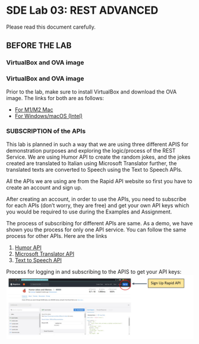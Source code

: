 # SDE Lab 03: REST ADVANCED
Please read this document carefully. 

## BEFORE THE LAB

### VirtualBox and OVA image 
### VirtualBox and OVA image 
Prior to the lab, make sure to install VirtualBox and download the OVA image. The links for both are as follows:

- [For M1/M2 Mac](link_here)
- [For Windows/macOS (Intel)](link_here)

### SUBSCRIPTION of the APIs
This lab is planned in such a way that we are using three different APIS for demonstration purposes and exploring the logic/process of the REST Service. We are using Humor API to create the random jokes, and the jokes created are translated to Italian using Microsoft Translator further, the translated texts are converted to Speech using the Text to Speech APIs. 

All the APIs we are using are from the Rapid API website so first you have to create an account and sign up. 

After creating an account, in order to use the APIs, you need to subscribe for each APIs (don’t worry, they are free) and get your own API keys which you would be required to use during the Examples and Assignment. 

The process of subscribing for different APIs are same. As a demo, we have shown you the process for only one API service. You can follow the same process for other APIs. 
Here are the links  
1. [Humor API](link_here)
2. [Microsoft Translator API](link_here)
3. [Text to Speech API](link_here)

Process for logging in and subscribing to the APIS to get your API keys:
![Alt text](https://github.com/Yusuke-Sugihara/SDE_LAB3/blob/main/Images/Image_4.JPG)




